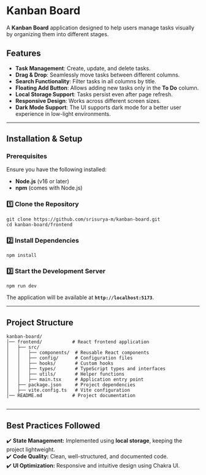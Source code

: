 Kanban Board
============

A **Kanban Board** application designed to help users manage tasks visually by organizing them into different stages.

Features
--------

-   **Task Management**: Create, update, and delete tasks.
-   **Drag & Drop**: Seamlessly move tasks between different columns.
-   **Search Functionality**: Filter tasks in all columns by title.
-   **Floating Add Button**: Allows adding new tasks only in the **To Do** column.
-   **Local Storage Support**: Tasks persist even after page refresh.
-   **Responsive Design**: Works across different screen sizes.
- **Dark Mode Support**: The UI supports dark mode for a better user experience in low-light environments.

* * * * *

Installation & Setup
--------------------

### Prerequisites

Ensure you have the following installed:

-   **Node.js** (v16 or later)
-   **npm** (comes with Node.js)

### 1️⃣ Clone the Repository

```
git clone https://github.com/srisurya-m/kanban-board.git
cd kanban-board/frontend

```

### 2️⃣ Install Dependencies

```
npm install

```

### 3️⃣ Start the Development Server

```
npm run dev

```

The application will be available at **`http://localhost:5173`**.

* * * * *

Project Structure
-----------------

```
kanban-board/
│── frontend/           # React frontend application
│   ├── src/
│   │   ├── components/  # Reusable React components
│   │   ├── config/      # Configuration files
│   │   ├── hooks/       # Custom hooks
│   │   ├── types/       # TypeScript types and interfaces
│   │   ├── utils/       # Helper functions
│   │   ├── main.tsx     # Application entry point
│   ├── package.json     # Project dependencies
│   ├── vite.config.ts   # Vite configuration
│── README.md           # Project documentation


```

* * * * *

Best Practices Followed
-----------------------

✔️ **State Management:** Implemented using **local storage**, keeping the project lightweight.\
✔️ **Code Quality:** Clean, well-structured, and documented code.\
✔️ **UI Optimization:** Responsive and intuitive design using Chakra UI.
